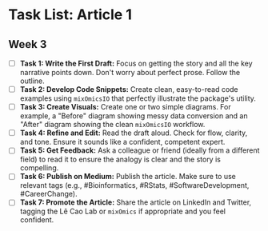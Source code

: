 # Task List: Article 1

## Week 3

- [ ] **Task 1: Write the First Draft:** Focus on getting the story and all the key narrative points down. Don't worry about perfect prose. Follow the outline.
- [ ] **Task 2: Develop Code Snippets:** Create clean, easy-to-read code examples using `mixOmicsIO` that perfectly illustrate the package's utility.
- [ ] **Task 3: Create Visuals:** Create one or two simple diagrams. For example, a "Before" diagram showing messy data conversion and an "After" diagram showing the clean `mixOmicsIO` workflow.
- [ ] **Task 4: Refine and Edit:** Read the draft aloud. Check for flow, clarity, and tone. Ensure it sounds like a confident, competent expert.
- [ ] **Task 5: Get Feedback:** Ask a colleague or friend (ideally from a different field) to read it to ensure the analogy is clear and the story is compelling.
- [ ] **Task 6: Publish on Medium:** Publish the article. Make sure to use relevant tags (e.g., #Bioinformatics, #RStats, #SoftwareDevelopment, #CareerChange).
- [ ] **Task 7: Promote the Article:** Share the article on LinkedIn and Twitter, tagging the Lê Cao Lab or `mixOmics` if appropriate and you feel confident.
